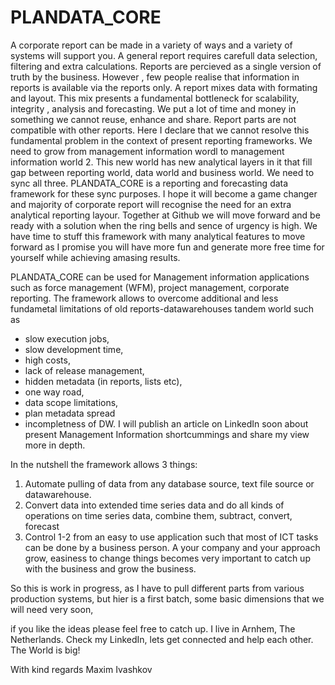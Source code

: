 # PLANDATA_CORE

A corporate report can be made in a variety of ways and a variety of systems will support you. A general report requires carefull data selection, filtering and extra calculations. Reports are percieved as a single version of truth by the business. However , few people realise that information in reports is available via the reports only. A report mixes data with formating and layout. This mix presents a fundamental bottleneck for scalability, integrity , analysis and forecasting. We put a lot of time and money in something we cannot reuse, enhance and share. Report parts are not compatible with other reports. Here I declare that we cannot resolve this fundamental problem in the context of present reporting frameworks. We need to grow from management information wordl to management information world 2. This new world has new analytical layers in it that fill gap between reporting world, data world and business world. We need to sync all three. PLANDATA_CORE is a reporting and forecasting data framework for these sync purposes. I hope it will become a game changer and majority of corporate report will recognise the need for an extra analytical reporting layour. Together at Github we will move forward and be ready with a solution when the ring bells and sence of urgency is high. We have time to stuff this framework with many analytical features to move forward as I promise you will have more fun and generate more free time for yourself while achieving amasing results. 

PLANDATA_CORE can be used for Management information applications such as force management (WFM), project management, corporate reporting. The framework allows to overcome additional and less  fundametal limitations of old reports-datawarehouses tandem world such as 
- slow execution jobs, 
- slow development time, 
- high costs, 
- lack of release management, 
- hidden metadata (in reports, lists etc), 
- one way road, 
- data scope limitations, 
- plan metadata spread 
- incompletness of DW. 
I will publish an article on LinkedIn soon about present Management Information shortcummings and share my view more in depth. 

In the nutshell the framework allows 3 things:
1. Automate pulling of data from any database source, text file source or datawarehouse. 
2. Convert data into extended time series data and do all kinds of operations on time series data, combine them, subtract, convert, forecast
3. Control 1-2 from an easy to use application such that most of ICT tasks can be done by a business person. A your company and your approach grow, easiness to change things becomes very important to catch up with the business and grow the business.

So this is work in progress, as I have to pull different parts from various production systems, but hier is a first batch, some basic dimensions  that we will need very soon, 

if you like the ideas please feel free to catch up. I live in Arnhem, The Netherlands. Check my LinkedIn, lets get connected and help each other. The World is big!

With kind regards
Maxim Ivashkov
